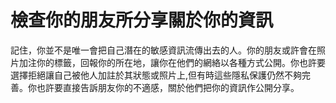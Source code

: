 [Title]: # (檢查你的朋友所分享關於你的資訊)
[Difficulty]: # (初學者)
[Order]: # (6)

# 檢查你的朋友所分享關於你的資訊

記住，你並不是唯一會把自己潛在的敏感資訊流傳出去的人。你的朋友或許會在照片加注你的標籤，回報你的所在地，讓你在他們的網絡以各種方式公開。你也許要選擇拒絕讓自己被他人加註於其狀態或照片上,但有時這些隱私保護仍然不夠完善。你也許要直接告訴朋友你的不適感，關於他們把你的資訊作公開分享。